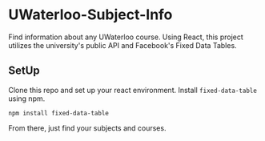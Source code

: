 # UWaterloo-Subject-Info
Find information about any UWaterloo course. Using React, this project utilizes the university's public API and Facebook's Fixed Data Tables.
## SetUp
Clone this repo and set up your react environment. Install `fixed-data-table` using npm.
```
npm install fixed-data-table
```
From there, just find your subjects and courses.
